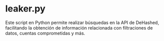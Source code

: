 # leaker.py
Este script en Python permite realizar búsquedas en la API de DeHashed, facilitando la obtención de información relacionada con filtraciones de datos, cuentas comprometidas y más.
